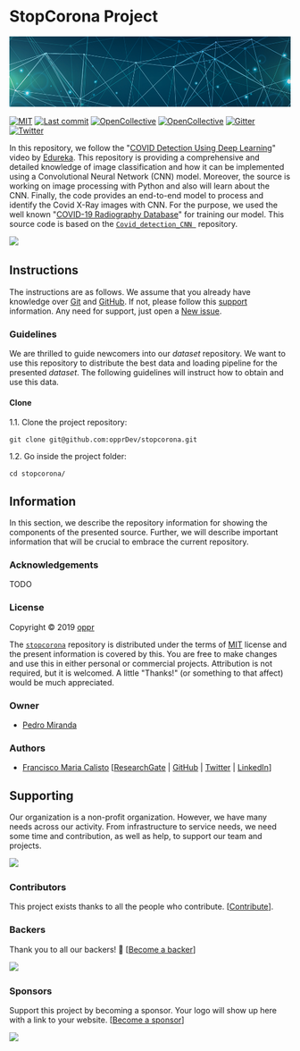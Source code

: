# StopCorona Project

<img src="https://github.com/mida-project/meta/blob/master/banners/dataset-samples_1000x250.png?raw=true" />

[![MIT](https://flat.badgen.net/github/license/opprDev/stopcorona)](https://github.com/opprDev/stopcorona/blob/master/LICENSE)
[![Last commit](https://img.shields.io/github/last-commit/opprDev/stopcorona?style=flat-square)](https://github.com/opprDev/stopcorona/commits/master)
[![OpenCollective](https://opencollective.com/oppr/backers/badge.svg?style=flat-square)](#backers)
[![OpenCollective](https://opencollective.com/oppr/sponsors/badge.svg?style=flat-square)](#sponsors)
[![Gitter](https://img.shields.io/gitter/room/gitterHQ/gitter.svg?style=flat-square)](https://gitter.im/opprTeam)
[![Twitter](https://flat.badgen.net/twitter/follow/opprGroup)](https://twitter.com/opprGroup)

In this repository, we follow the "[COVID Detection Using Deep Learning](https://youtu.be/OFF2iW73wZg)" video by [Edureka](https://www.edureka.co/ai-deep-learning-with-tensorflow). This repository is providing a comprehensive and detailed knowledge of image classification and how it can be implemented using a Convolutional Neural Network (CNN) model. Moreover, the source is working on image processing with Python and also will learn about the CNN. Finally, the code provides an end-to-end model to process and identify the Covid X-Ray images with CNN. For the purpose, we used the well known "[COVID-19 Radiography Database](https://www.kaggle.com/tawsifurrahman/covid19-radiography-database)" for training our model. This source code is based on the [`Covid_detection_CNN
`](https://github.com/junaidiqbalsyed/Covid_detection_CNN) repository.

<a href="https://www.patreon.com/oppr" target="_blank">
<img src="https://c5.patreon.com/external/logo/become_a_patron_button@2x.png" width="160">
</a>

## Instructions

The instructions are as follows. We assume that you already have knowledge over [Git](https://git-scm.com/) and [GitHub](https://github.com/). If not, please follow this [support](https://guides.github.com/activities/hello-world/) information. Any need for support, just open a [New issue](https://github.com/opprDev/stopcorona/issues/new).

### Guidelines

We are thrilled to guide newcomers into our *dataset* repository. We want to use this repository to distribute the best data and loading pipeline for the presented *dataset*. The following guidelines will instruct how to obtain and use this data.

#### Clone

1.1. Clone the project repository:

```
git clone git@github.com:opprDev/stopcorona.git
```

1.2. Go inside the project folder:

```
cd stopcorona/
```

## Information

In this section, we describe the repository information for showing the components of the presented source. Further, we will describe important information that will be crucial to embrace the current repository.

### Acknowledgements

TODO

### License

Copyright © 2019 [oppr](https://oppr.io)

The [`stopcorona`](https://github.com/opprDev/stopcorona) repository is distributed under the terms of [MIT](LICENSE) license and the present information is covered by this. You are free to make changes and use this in either personal or commercial projects. Attribution is not required, but it is welcomed. A little "Thanks!" (or something to that affect) would be much appreciated.

### Owner

- [Pedro Miranda]()

### Authors

- [Francisco Maria Calisto](http://www.franciscocalisto.me/) [[ResearchGate](https://www.researchgate.net/profile/Francisco_Maria_Calisto) | [GitHub](https://github.com/FMCalisto) | [Twitter](https://twitter.com/FMCalisto) | [LinkedIn](https://www.linkedin.com/in/fmcalisto/)]

## Supporting

Our organization is a non-profit organization. However, we have many needs across our activity. From infrastructure to service needs, we need some time and contribution, as well as help, to support our team and projects.

<span class="image">
  <a href="https://opencollective.com/oppr" target="_blank">
    <img src="https://opencollective.com/oppr/tiers/backer.svg" width="220">
  </a>
</span>

### Contributors

This project exists thanks to all the people who contribute. [[Contribute](CONTRIBUTING.md)].

### Backers

Thank you to all our backers! 🙏 [[Become a backer](https://opencollective.com/oppr#backer)]

<span class="image">
  <a href="https://opencollective.com/oppr#backers" target="_blank">
    <img src="https://opencollective.com/oppr/backers.svg?width=890">
  </a>
</span>

### Sponsors

Support this project by becoming a sponsor. Your logo will show up here with a link to your website. [[Become a sponsor](https://opencollective.com/oppr#sponsor)]

<span class="image">
  <a href="https://opencollective.com/oppr/sponsor/0/website" target="_blank">
    <img src="https://opencollective.com/oppr/sponsor/0/avatar.svg">
  </a>
</span>
